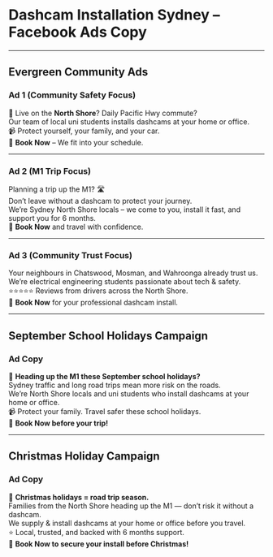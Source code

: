 # Dashcam Installation Sydney – Facebook Ads Copy

---

## Evergreen Community Ads

### Ad 1 (Community Safety Focus)
🚗 Live on the **North Shore**? Daily Pacific Hwy commute?  
Our team of local uni students installs dashcams at your home or office.  
📹 Protect yourself, your family, and your car.  
📅 **Book Now** – We fit into your schedule.  

---

### Ad 2 (M1 Trip Focus)
Planning a trip up the M1? 🛣️  
Don’t leave without a dashcam to protect your journey.  
We’re Sydney North Shore locals – we come to you, install it fast, and support you for 6 months.  
📅 **Book Now** and travel with confidence.  

---

### Ad 3 (Community Trust Focus)
Your neighbours in Chatswood, Mosman, and Wahroonga already trust us.  
We’re electrical engineering students passionate about tech & safety.  
⭐️⭐️⭐️⭐️⭐️ Reviews from drivers across the North Shore.  
📅 **Book Now** for your professional dashcam install.  

---

## September School Holidays Campaign

### Ad Copy
🚗 **Heading up the M1 these September school holidays?**  
Sydney traffic and long road trips mean more risk on the roads.  
We’re North Shore locals and uni students who install dashcams at your home or office.  
📹 Protect your family. Travel safer these school holidays.  
📅 **Book Now before your trip!**  

---

## Christmas Holiday Campaign

### Ad Copy
🎄 **Christmas holidays = road trip season.**  
Families from the North Shore heading up the M1 — don’t risk it without a dashcam.  
We supply & install dashcams at your home or office before you travel.  
⭐️ Local, trusted, and backed with 6 months support.  
📅 **Book Now to secure your install before Christmas!**  